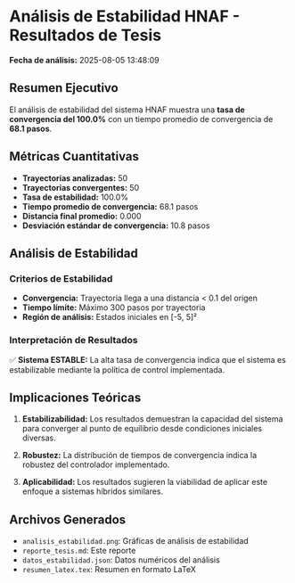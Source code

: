 # Análisis de Estabilidad HNAF - Resultados de Tesis

**Fecha de análisis:** 2025-08-05 13:48:09

## Resumen Ejecutivo

El análisis de estabilidad del sistema HNAF muestra una **tasa de convergencia del 100.0%** con un tiempo promedio de convergencia de **68.1 pasos**.

## Métricas Cuantitativas

- **Trayectorias analizadas:** 50
- **Trayectorias convergentes:** 50
- **Tasa de estabilidad:** 100.0%
- **Tiempo promedio de convergencia:** 68.1 pasos
- **Distancia final promedio:** 0.000
- **Desviación estándar de convergencia:** 10.8 pasos

## Análisis de Estabilidad

### Criterios de Estabilidad
- **Convergencia:** Trayectoria llega a una distancia < 0.1 del origen
- **Tiempo límite:** Máximo 300 pasos por trayectoria
- **Región de análisis:** Estados iniciales en [-5, 5]²

### Interpretación de Resultados

✅ **Sistema ESTABLE:** La alta tasa de convergencia indica que el sistema es estabilizable mediante la política de control implementada.

## Implicaciones Teóricas

1. **Estabilizabilidad:** Los resultados demuestran la capacidad del sistema para converger al punto de equilibrio desde condiciones iniciales diversas.

2. **Robustez:** La distribución de tiempos de convergencia indica la robustez del controlador implementado.

3. **Aplicabilidad:** Los resultados sugieren la viabilidad de aplicar este enfoque a sistemas híbridos similares.

## Archivos Generados

- `analisis_estabilidad.png`: Gráficas de análisis de estabilidad
- `reporte_tesis.md`: Este reporte
- `datos_estabilidad.json`: Datos numéricos del análisis
- `resumen_latex.tex`: Resumen en formato LaTeX
